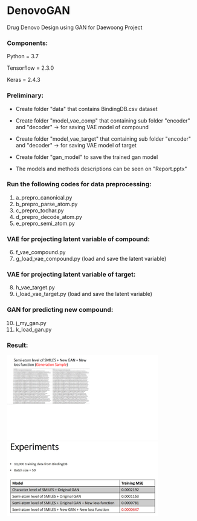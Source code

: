 # DenovoGAN
 Drug Denovo Design using GAN for Daewoong Project
 
 
### Components:
Python = 3.7

Tensorflow = 2.3.0

Keras = 2.4.3


### Preliminary:

* Create folder "data" that contains BindingDB.csv dataset

* Create folder "model_vae_comp" that containing sub folder "encoder" and "decoder" -> for saving VAE model of compound

* Create folder "model_vae_target" that containing sub folder "encoder" and "decoder" -> for saving VAE model of target

* Create folder "gan_model" to save the trained gan model

* The models and methods descriptions can be seen on "Report.pptx"


### Run the following codes for data preprocessing:
1. a_prepro_canonical.py
2. b_prepro_parse_atom.py
3. c_prepro_tochar.py
4. d_prepro_decode_atom.py
5. e_prepro_semi_atom.py

### VAE for projecting latent variable of compound:
6. f_vae_compound.py 
7. g_load_vae_compound.py (load and save the latent variable)

### VAE for projecting latent variable of target:
8. h_vae_target.py
9. i_load_vae_target.py (load and save the latent variable)


### GAN for predicting new compound:
10. j_my_gan.py
11. k_load_gan.py

### Result:
<img src="denovo_gan_result.png" alt="drawing" style="width:400px;"/>

<img src="denovo_gan_table.png" alt="drawing" style="width:400px;"/>



